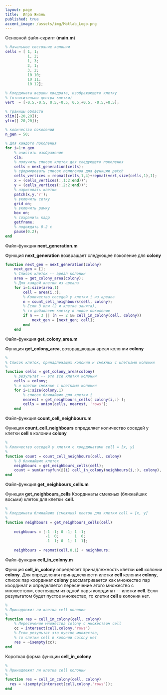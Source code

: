 ```yaml
---
layout: page
title:  Игра Жизнь
published: true
accent_image: /assets/img/Matlab_Logo.png
---
```


Основной файл-скрипт (**main.m**)

~~~matlab
% Начальное состояние колонии
cells = [ 1, 1; 
          1, 2;
          1, 3;
          2, 1;
          3, 2;          
          10 10;
          10 11;
          10 12];

% Координаты вершин квадрата, изображающего клетку 
% (относительно центра клетки)
vert  = [-0.5,-0.5, 0.5,-0.5, 0.5,+0.5, -0.5,+0.5];

% границы области
xlim([-20,20]);
ylim([-20,20]);

% количество поколений
n_gen = 50;

% Для каждого поколения
for i=1:n_gen    
    % очистить изображение
    cla;
    % получить список клеток для следующего поколения
    cells = next_generation(cells);
    % сформировать список полигонов для функции patch 
    cells_vertices = repmat(cells,1,4)+repmat(vert,size(cells,1),1);
    x = (cells_vertices(:,1:2:end))';
    y = (cells_vertices(:,2:2:end))';    
    % нарисовать клетки
    patch(x,y,'r');
    % включить сетку
    grid on;
    % включить рамку
    box on;
    % сохранить кадр
    getframe;
    % подождать 0.2 с
    pause(0.2);
end
~~~

Файл-функция **next_generation.m**

Функция **next_generation** возвращает следующее поколение для **colony** 

~~~matlab
function next_gen = next_generation(colony)    
    next_gen = [];
    % Список клеток -- ареал колонии 
    area = get_colony_area(colony);
    % Для каждой клетки из ареала
    for i=1:size(area,1)
        cell = area(i,:);
        % Количество соседей у клетки i из ареала
        n = count_cell_neighbours(cell, colony);
        % Если 3 или (2 и клетка занята), 
        % то добавляем клетку в новое поколение
        if n == 3 || (n == 2 && cell_in_colony(cell, colony))
            next_gen = [next_gen; cell];
        end        
    end
~~~

Файл-функция **get_colony_area.m**

Функция **get_colony_area**, возвращающая ареал колонии **colony**

~~~matlab
%
% Список клеток, принадлежащих колонии и смежных с клетками колонии
%
function cells = get_colony_area(colony)
    % результат -- это все клетки колонии
    cells = colony;
    % и клетки смежные с клетками колонии
    for i=1:size(colony,1)
        % список ближайших для клетки i
        nearest = get_neighbours_cells( colony(i,:) );
        cells = union(cells, nearest, 'rows');
    end
~~~

Файл-функция **count_cell_neighbours.m**

Функция **count_cell_neighbours** определяет количество соседей у клетки **cell** в колонии **colony** 

~~~matlab
%
% Количество соседей у клетки с координатами cell = [x, y]
%
function count = count_cell_neighbours(cell, colony)    
    % 8 ближайших клеток
    neighbours = get_neighbours_cells(cell);                
    count = sum(arrayfun(@(i) cell_in_colony(neighbours(i,:), colony), 1:size(neighbours,1)));
end    
~~~

Файл-функция **get_neighbours_cells.m**

Функция **get_neighbours_cells** Координаты смежных (ближайших восьми) клеток для клетки  **cell**.

~~~matlab
%
% Координаты ближайших (смежных) клеток для клетки cell = [x, y]
%
function neighbours = get_neighbours_cells(cell)
    
    neighbours = [-1 -1; 0 -1; 1 -1;
                  -1  0;       1  0;
                  -1  1; 0  1; 1  1];
    
    neighbours = repmat(cell,8,1) + neighbours;
~~~   

Файл-функция **cell_in_colony.m**

Функция **cell_in_colony** определяет принадлежность клетки **cell** колонии **colony**. Для определения принадлежности клетки **cell** колонии **colony**, список пар координат **colony** рассматривается как множество пар координат и определяется пересечение этого множество с множеством, состоящем из одной пары координат -- клетки **cell**. Если результатом будет пустое множество, то клетки **cell** в колонии нет.

~~~matlab
%
% Принадлежит ли клетка cell колонии
%
function res = cell_in_colony(cell, colony)
    % Пересечение множества colony с множеством cell
    сс = intersect(cell,colony,'rows')
    % Если результат это пустое множество, 
    % то слетки cell в колонии colony нет
    res = ~isempty(сс);        
end
~~~

Короткая форма функции **cell_in_colony**

~~~matlab
%
% Принадлежит ли клетка cell колонии
%
function res = cell_in_colony(cell, colony)   
  res = ~isempty(intersect(cell,colony,'rows'));
end
~~~